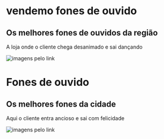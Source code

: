 <!DOCTYPE html>
<html lang="pt-br">
<head>
    <meta charset="UTF-8">
    <meta http-equiv="X-UA-Compatible" content="IE=edge">
    <meta name="viewport" content="width=device-width, initial-scale=1.0">
    <title>aninhafoninhos</title>
</head>
<body>
    <h1>vendemo fones de ouvido</hi>
    <h2>Os melhores fones de ouvidos da região </h2>
        <p>A loja onde o cliente chega desanimado e sai dançando</p>
    <img src="https://cdn.awsli.com.br/600x450/1837/1837019/produto/8799163894a5621a04.jpg" alt="imagens pelo link"
</body>
</html>

<!DOCTYPE html>
<html lang="pt-br">
<head>
    <meta charset="UTF-8">
    <meta http-equiv="X-UA-Compatible" content="IE=edge">
    <meta name="viewport" content="width=device-width, initial-scale=1.0">
    <title>Ana Carolina</title>
</head>
<body>
    <h1>Fones de ouvido</hi>
    <h2>Os melhores fones da cidade</h2>
       <P>Aqui o cliente entra ancioso e sai com felicidade </p>
    <img src="https://artmannsolucoesauditivas.com.br/thumb/noticia/1/780/442/aaff4f1e5ccb74d20b005d61f8ff08be.png" alt="imagens pelo link"
</body>
</html>

